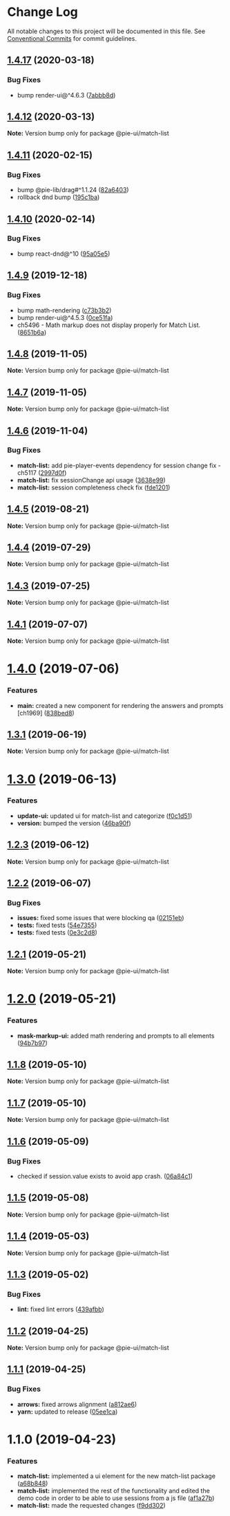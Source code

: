 # Change Log

All notable changes to this project will be documented in this file.
See [Conventional Commits](https://conventionalcommits.org) for commit guidelines.

## [1.4.17](https://github.com/pie-framework/pie-ui/compare/@pie-ui/match-list@1.4.16...@pie-ui/match-list@1.4.17) (2020-03-18)


### Bug Fixes

* bump render-ui@^4.6.3 ([7abbb8d](https://github.com/pie-framework/pie-ui/commit/7abbb8d))





## [1.4.12](https://github.com/pie-framework/pie-ui/compare/@pie-ui/match-list@1.4.11...@pie-ui/match-list@1.4.12) (2020-03-13)

**Note:** Version bump only for package @pie-ui/match-list





## [1.4.11](https://github.com/pie-framework/pie-ui/compare/@pie-ui/match-list@1.4.10...@pie-ui/match-list@1.4.11) (2020-02-15)


### Bug Fixes

* bump @pie-lib/drag#^1.1.24 ([82a6403](https://github.com/pie-framework/pie-ui/commit/82a6403))
* rollback dnd bump ([195c1ba](https://github.com/pie-framework/pie-ui/commit/195c1ba))





## [1.4.10](https://github.com/pie-framework/pie-ui/compare/@pie-ui/match-list@1.4.9...@pie-ui/match-list@1.4.10) (2020-02-14)


### Bug Fixes

* bump react-dnd@^10 ([95a05e5](https://github.com/pie-framework/pie-ui/commit/95a05e5))





## [1.4.9](https://github.com/pie-framework/pie-ui/compare/@pie-ui/match-list@1.4.8...@pie-ui/match-list@1.4.9) (2019-12-18)


### Bug Fixes

* bump math-rendering ([c73b3b2](https://github.com/pie-framework/pie-ui/commit/c73b3b2))
* bump render-ui@^4.5.3 ([0ce51fa](https://github.com/pie-framework/pie-ui/commit/0ce51fa))
* ch5496 - Math markup does not display properly for Match List. ([8651b6a](https://github.com/pie-framework/pie-ui/commit/8651b6a))





## [1.4.8](https://github.com/pie-framework/pie-ui/compare/@pie-ui/match-list@1.4.7...@pie-ui/match-list@1.4.8) (2019-11-05)

**Note:** Version bump only for package @pie-ui/match-list





## [1.4.7](https://github.com/pie-framework/pie-ui/compare/@pie-ui/match-list@1.4.6...@pie-ui/match-list@1.4.7) (2019-11-05)

**Note:** Version bump only for package @pie-ui/match-list





## [1.4.6](https://github.com/pie-framework/pie-ui/compare/@pie-ui/match-list@1.4.5...@pie-ui/match-list@1.4.6) (2019-11-04)


### Bug Fixes

* **match-list:** add pie-player-events dependency for session change fix - ch5117 ([2997d0f](https://github.com/pie-framework/pie-ui/commit/2997d0f))
* **match-list:** fix sessionChange api usage ([3638e99](https://github.com/pie-framework/pie-ui/commit/3638e99))
* **match-list:** session completeness check fix ([fde1201](https://github.com/pie-framework/pie-ui/commit/fde1201))





## [1.4.5](https://github.com/pie-framework/pie-ui/compare/@pie-ui/match-list@1.4.4...@pie-ui/match-list@1.4.5) (2019-08-21)

**Note:** Version bump only for package @pie-ui/match-list





## [1.4.4](https://github.com/pie-framework/pie-ui/compare/@pie-ui/match-list@1.4.3...@pie-ui/match-list@1.4.4) (2019-07-29)

**Note:** Version bump only for package @pie-ui/match-list





## [1.4.3](https://github.com/pie-framework/pie-ui/compare/@pie-ui/match-list@1.4.1...@pie-ui/match-list@1.4.3) (2019-07-25)

**Note:** Version bump only for package @pie-ui/match-list





## [1.4.1](https://github.com/pie-framework/pie-ui/compare/@pie-ui/match-list@1.4.0...@pie-ui/match-list@1.4.1) (2019-07-07)

**Note:** Version bump only for package @pie-ui/match-list





# [1.4.0](https://github.com/pie-framework/pie-ui/compare/@pie-ui/match-list@1.3.1...@pie-ui/match-list@1.4.0) (2019-07-06)


### Features

* **main:** created a new component for rendering the answers and prompts [ch1969] ([838bed8](https://github.com/pie-framework/pie-ui/commit/838bed8))





## [1.3.1](https://github.com/pie-framework/pie-ui/compare/@pie-ui/match-list@1.3.0...@pie-ui/match-list@1.3.1) (2019-06-19)

**Note:** Version bump only for package @pie-ui/match-list





# [1.3.0](https://github.com/pie-framework/pie-ui/compare/@pie-ui/match-list@1.2.3...@pie-ui/match-list@1.3.0) (2019-06-13)


### Features

* **update-ui:** updated ui for match-list and categorize ([f0c1d51](https://github.com/pie-framework/pie-ui/commit/f0c1d51))
* **version:** bumped the version ([46ba90f](https://github.com/pie-framework/pie-ui/commit/46ba90f))





## [1.2.3](https://github.com/pie-framework/pie-ui/compare/@pie-ui/match-list@1.2.2...@pie-ui/match-list@1.2.3) (2019-06-12)

**Note:** Version bump only for package @pie-ui/match-list





## [1.2.2](https://github.com/pie-framework/pie-ui/compare/@pie-ui/match-list@1.2.1...@pie-ui/match-list@1.2.2) (2019-06-07)


### Bug Fixes

* **issues:** fixed some issues that were blocking qa ([02151eb](https://github.com/pie-framework/pie-ui/commit/02151eb))
* **tests:** fixed tests ([54e7355](https://github.com/pie-framework/pie-ui/commit/54e7355))
* **tests:** fixed tests ([0e3c2d8](https://github.com/pie-framework/pie-ui/commit/0e3c2d8))





## [1.2.1](https://github.com/pie-framework/pie-ui/compare/@pie-ui/match-list@1.2.0...@pie-ui/match-list@1.2.1) (2019-05-21)

**Note:** Version bump only for package @pie-ui/match-list





# [1.2.0](https://github.com/pie-framework/pie-ui/compare/@pie-ui/match-list@1.1.8...@pie-ui/match-list@1.2.0) (2019-05-21)


### Features

* **mask-markup-ui:** added math rendering and prompts to all elements ([94b7b97](https://github.com/pie-framework/pie-ui/commit/94b7b97))





## [1.1.8](https://github.com/pie-framework/pie-ui/compare/@pie-ui/match-list@1.1.7...@pie-ui/match-list@1.1.8) (2019-05-10)

**Note:** Version bump only for package @pie-ui/match-list





## [1.1.7](https://github.com/pie-framework/pie-ui/compare/@pie-ui/match-list@1.1.6...@pie-ui/match-list@1.1.7) (2019-05-10)

**Note:** Version bump only for package @pie-ui/match-list





## [1.1.6](https://github.com/pie-framework/pie-ui/compare/@pie-ui/match-list@1.1.5...@pie-ui/match-list@1.1.6) (2019-05-09)


### Bug Fixes

* checked if session.value exists to avoid app crash. ([06a84c1](https://github.com/pie-framework/pie-ui/commit/06a84c1))





## [1.1.5](https://github.com/pie-framework/pie-ui/compare/@pie-ui/match-list@1.1.4...@pie-ui/match-list@1.1.5) (2019-05-08)

**Note:** Version bump only for package @pie-ui/match-list





## [1.1.4](https://github.com/pie-framework/pie-ui/compare/@pie-ui/match-list@1.1.3...@pie-ui/match-list@1.1.4) (2019-05-03)

**Note:** Version bump only for package @pie-ui/match-list





## [1.1.3](https://github.com/pie-framework/pie-ui/compare/@pie-ui/match-list@1.1.2...@pie-ui/match-list@1.1.3) (2019-05-02)


### Bug Fixes

* **lint:** fixed lint errors ([439afbb](https://github.com/pie-framework/pie-ui/commit/439afbb))





## [1.1.2](https://github.com/pie-framework/pie-ui/compare/@pie-ui/match-list@1.1.1...@pie-ui/match-list@1.1.2) (2019-04-25)

**Note:** Version bump only for package @pie-ui/match-list





## [1.1.1](https://github.com/pie-framework/pie-ui/compare/@pie-ui/match-list@1.1.0...@pie-ui/match-list@1.1.1) (2019-04-25)


### Bug Fixes

* **arrows:** fixed arrows alignment ([a812ae6](https://github.com/pie-framework/pie-ui/commit/a812ae6))
* **yarn:** updated to release ([05ee1ca](https://github.com/pie-framework/pie-ui/commit/05ee1ca))





# 1.1.0 (2019-04-23)


### Features

* **match-list:** implemented a ui element for the new match-list package ([a68b848](https://github.com/pie-framework/pie-ui/commit/a68b848))
* **match-list:** implemented the rest of the functionality and edited the demo code in order to be able to use sessions from a js file ([af1a27b](https://github.com/pie-framework/pie-ui/commit/af1a27b))
* **match-list:** made the requested changes ([f9dd302](https://github.com/pie-framework/pie-ui/commit/f9dd302))
